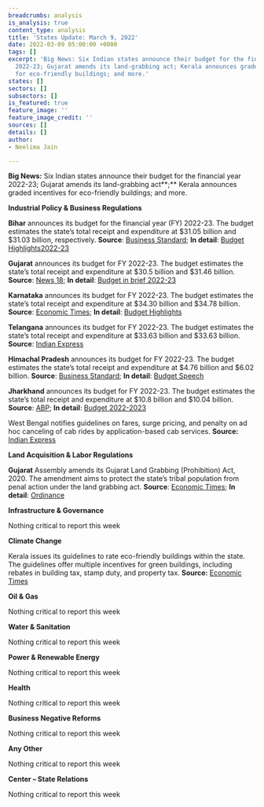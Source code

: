 ```yaml
---
breadcrumbs: analysis
is_analysis: true
content_type: analysis
title: 'States Update: March 9, 2022'
date: 2022-03-09 05:00:00 +0000
tags: []
excerpt: 'Big News: Six Indian states announce their budget for the financial year
  2022-23; Gujarat amends its land-grabbing act; Kerala announces graded incentives
  for eco-friendly buildings; and more.'
states: []
sectors: []
subsectors: []
is_featured: true
feature_image: ''
feature_image_credit: ''
sources: []
details: []
author:
- Neelima Jain

---
```

**Big News:** Six Indian states announce their budget for the financial year 2022-23; Gujarat amends its land-grabbing act**;** Kerala announces graded incentives for eco-friendly buildings; and more.

**Industrial Policy & Business Regulations**

**Bihar** announces its budget for the financial year (FY) 2022-23. The budget estimates the state’s total receipt and expenditure at $31.05 billion and $31.03 billion, respectively. **Source**: [Business Standard](https://www.business-standard.com/article/economy-policy/rs-2-37-trn-budget-presented-in-bihar-education-health-get-top-priority-122022801429_1.html); **In detail**: [Budget Highlights2022-23](https://state.bihar.gov.in/finance/cache/12/05-Mar-22/SHOW_DOCS/2.Budget%20Highlights%202022-23.pdf)

**Gujarat** announces its budget for FY 2022-23. The budget estimates the state’s total receipt and expenditure at $30.5 billion and $31.46 billion. **Source**: [News 18](https://www.news18.com/news/business/gujarats-budget-2022-23-rs-34884-crore-allocated-for-education-4831922.html); **In detail**: [Budget in brief 2022-23](https://financedepartment.gujarat.gov.in/Documents/Bud-Eng_1100_2022-3-3_212.pdf)

**Karnataka** announces its budget for FY 2022-23. The budget estimates the state’s total receipt and expenditure at $34.30 billion and $34.78 billion. **Source**: [Economic Times](https://economictimes.indiatimes.com/news/economy/policy/karnataka-budget-no-hike-in-taxes-rs-1000-crore-for-mekedatu-project/articleshow/89990283.cms); **In detail**: [Budget Highlights](https://finance.karnataka.gov.in/storage/pdf-files/Budget%20Highlights%202022-23.pdf)

**Telangana** announces its budget for FY 2022-23. The budget estimates the state’s total receipt and expenditure at $33.63 billion and $33.63 billion. **Source**: [Indian Express](https://indianexpress.com/article/cities/hyderabad/telangana-budget-harish-rao-bjp-mla-suspended-7804799/)

**Himachal Pradesh** announces its budget for FY 2022-23. The budget estimates the state’s total receipt and expenditure at $4.76 billion and $6.02 billion. **Source**: [Business Standard](https://www.business-standard.com/article/economy-policy/himachal-govt-presents-rs-51k-cr-fy23-budget-with-focus-on-social-security-122030400834_1.html); **In detail**: [Budget Speech](https://ebudget.hp.nic.in/Aspx/Anonymous/pdf/FS_Eng_2022.pdf)

**Jharkhand** announces its budget for FY 2022-23. The budget estimates the state’s total receipt and expenditure at $10.8 billion and $10.04 billion. **Source**: [ABP](https://news.abplive.com/states/jharkhand-finance-minister-presents-budget-for-fy-2022-23-check-sector-wise-allocation-here-rts-1516859); **In detail**: [Budget 2022-2023](https://finance.jharkhand.gov.in/ebook2022/BudgetSaar.html)

West Bengal notifies guidelines on fares, surge pricing, and penalty on ad hoc canceling of cab rides by application-based cab services. **Source:** [Indian Express](https://indianexpress.com/article/cities/kolkata/govt-stipulates-new-norms-to-regulate-app-based-cab-services-7801899/)

**Land Acquisition & Labor Regulations**

**Gujarat** Assembly amends its Gujarat Land Grabbing (Prohibition) Act, 2020. The amendment aims to protect the state’s tribal population from penal action under the land grabbing act. **Source**: [Economic Times](https://economictimes.indiatimes.com/news/india/gujarat-assembly-passes-amendment-bills-connected-to-land-grabbing-agriculture-university-acts/articleshow/89995748.cms); **In detail**: [Ordinance](https://lpd.gujarat.gov.in/assets/downloads/GujaratLandGrabbing_11012022.pdf)

**Infrastructure & Governance**

Nothing critical to report this week

**Climate Change**

Kerala issues its guidelines to rate eco-friendly buildings within the state. The guidelines offer multiple incentives for green buildings, including rebates in building tax, stamp duty, and property tax. **Source:** [Economic Times](https://energy.economictimes.indiatimes.com/news/power/green-buildings-kerala-government-issues-guidelines-on-incentives/89959072)

**Oil & Gas**

Nothing critical to report this week

**Water & Sanitation**

Nothing critical to report this week

**Power & Renewable Energy**

Nothing critical to report this week

**Health**

Nothing critical to report this week

**Business Negative Reforms**

Nothing critical to report this week

**Any Other**

Nothing critical to report this week

**Center – State Relations**

Nothing critical to report this week
